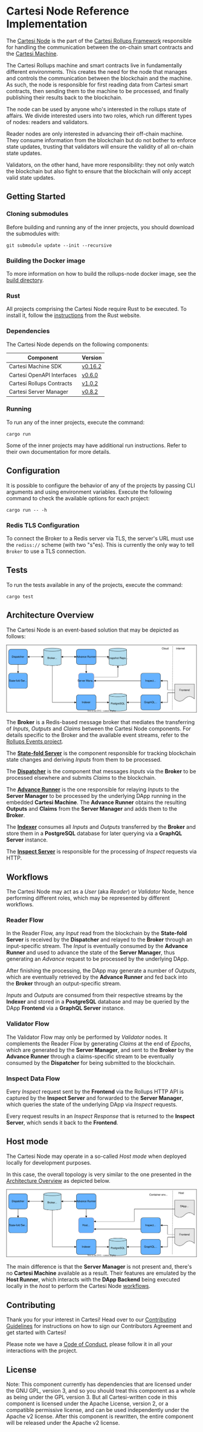# Cartesi Node Reference Implementation

The [Cartesi Node](https://docs.cartesi.io/cartesi-rollups/main-concepts/#cartesi-nodes) is the part of the [Cartesi Rollups Framework](https://docs.cartesi.io/cartesi-rollups/overview/) responsible for handling the communication between the on-chain smart contracts and the [Cartesi Machine](https://docs.cartesi.io/machine/intro/).

The Cartesi Rollups machine and smart contracts live in fundamentally different environments.
This creates the need for the node that manages and controls the communication between the blockchain and the machine.
As such, the node is responsible for first reading data from Cartesi smart contracts, then sending them to the machine to be processed, and finally publishing their results back to the blockchain.

The node can be used by anyone who's interested in the rollups state of affairs.
We divide interested users into two roles, which run different types of nodes: readers and validators.

Reader nodes are only interested in advancing their off-chain machine.
They consume information from the blockchain but do not bother to enforce state updates, trusting that validators will ensure the validity of all on-chain state updates.

Validators, on the other hand, have more responsibility: they not only watch the blockchain but also fight to ensure that the blockchain will only accept valid state updates.

## Getting Started

### Cloning submodules

Before building and running any of the inner projects, you should download the submodules with:

```shell
git submodule update --init --recursive
```

### Building the Docker image

To more information on how to build the rollups-node docker image, see the [build directory](./build/README.md).

### Rust

All projects comprising the Cartesi Node require Rust to be executed.
To install it, follow the [instructions](https://www.rust-lang.org/tools/install) from the Rust website.

### Dependencies

The Cartesi Node depends on the following components:

| Component | Version |
|---|---|
| Cartesi Machine SDK | [v0.16.2](https://github.com/cartesi/machine-emulator/releases/tag/v0.16.2) |
| Cartesi OpenAPI Interfaces | [v0.6.0](https://github.com/cartesi/openapi-interfaces/releases/tag/v0.6.0) |
| Cartesi Rollups Contracts | [v1.0.2](https://github.com/cartesi/rollups/releases/tag/v1.0.2) |
| Cartesi Server Manager | [v0.8.2](https://github.com/cartesi/server-manager/releases/tag/v0.8.2) |

### Running

To run any of the inner projects, execute the command:

```shell
cargo run
```

Some of the inner projects may have additional run instructions.
Refer to their own documentation for more details.

## Configuration

It is possible to configure the behavior of any of the projects by passing CLI arguments and using environment variables.
Execute the following command to check the available options for each project:

```shell
cargo run -- -h
```

### Redis TLS Configuration

To connect the Broker to a Redis server via TLS, the server's URL must use the `rediss://` scheme (with two "s"es).
This is currently the only way to tell `Broker` to use a TLS connection.

## Tests

To run the tests available in any of the projects, execute the command:

```shell
cargo test
```

## Architecture Overview

The Cartesi Node is an event-based solution that may be depicted as follows:

![Node architecture diagram](./docs/node-architecture.drawio.svg)

The **Broker** is a Redis-based message broker that mediates the transferring of *Inputs*, *Outputs* and *Claims* between the Cartesi Node components.
For details specific to the Broker and the available event streams, refer to the [Rollups Events project](./offchain/rollups-events/README.md).

The [**State-fold Server**](./offchain/state-server/README.md) is the component responsible for tracking blockchain state changes and deriving *Inputs* from them to be processed.

The [**Dispatcher**](./offchain/dispatcher/README.md) is the component that messages *Inputs* via the **Broker** to be processed elsewhere and submits *Claims* to the blockchain.

The [**Advance Runner**](./offchain/advance-runner/README.md) is the one responsible for relaying *Inputs* to the **Server Manager** to be processed by the underlying DApp running in the embedded **Cartesi Machine**.
The **Advance Runner** obtains the resulting **Outputs** and **Claims** from the **Server Manager** and adds them to the **Broker**.

The [**Indexer**](./offchain/indexer/README.md) consumes all *Inputs* and *Outputs* transferred by the **Broker** and store them in a **PostgreSQL** database for later querying via a **GraphQL Server** instance.

The [**Inspect Server**](./offchain/inspect-server/README.md) is responsible for the processing of *Inspect* requests via HTTP.

## Workflows

The Cartesi Node may act as a *User* (aka *Reader*) or *Validator* Node, hence performing different roles, which may be represented by different workflows.

### Reader Flow

In the Reader Flow, any *Input* read from the blockchain by the **State-fold Server** is received by the **Dispatcher** and relayed to the **Broker** through an input-specific stream.
The *Input* is eventually consumed by the **Advance Runner** and used to advance the state of the **Server Manager**, thus generating an *Advance* request to be processed by the underlying DApp.

After finishing the processing, the DApp may generate a number of *Outputs*, which are eventually retrieved by the **Advance Runner** and fed back into the **Broker** through an output-specific stream.

*Inputs* and *Outputs* are consumed from their respective streams by the **Indexer** and stored in a **PostgreSQL** database and may be queried by the DApp **Frontend** via a **GraphQL Server** instance.

### Validator Flow

The Validator Flow may only be performed by *Validator* nodes.
It complements the Reader Flow by generating *Claims* at the end of *Epochs*, which are generated by the **Server Manager**, and sent to the **Broker** by the **Advance Runner** through a claims-specific stream to be eventually consumed by the **Dispatcher** for being submitted to the blockchain.

### Inspect Data Flow

Every *Inspect* request sent by the **Frontend** via the Rollups HTTP API is captured by the **Inspect Server** and forwarded to the **Server Manager**, which queries the state of the underlying DApp via *Inspect* requests.

Every request results in an *Inspect Response* that is returned to the **Inspect Server**, which sends it back to the **Frontend**.

## Host mode

The Cartesi Node may operate in a so-called *Host mode* when deployed locally for development purposes.

In this case, the overall topology is very similar to the one presented in the [Architecture Overview](#architecture-overview) as depicted below.

![Host mode architecture diagram](./docs/host-architecture.drawio.svg)

The main difference is that the **Server Manager** is not present and, there's no **Cartesi Machine** available as a result.
Their features are emulated by the **Host Runner**, which interacts with the **DApp Backend** being executed locally in the *host* to perform the Cartesi Node [workflows](#workflows).

## Contributing

Thank you for your interest in Cartesi! Head over to our [Contributing Guidelines](CONTRIBUTING.md) for instructions on how to sign our Contributors Agreement and get started with Cartesi!

Please note we have a [Code of Conduct](CODE_OF_CONDUCT.md), please follow it in all your interactions with the project.

## License

Note: This component currently has dependencies that are licensed under the GNU GPL, version 3, and so you should treat this component as a whole as being under the GPL version 3. But all Cartesi-written code in this component is licensed under the Apache License, version 2, or a compatible permissive license, and can be used independently under the Apache v2 license. After this component is rewritten, the entire component will be released under the Apache v2 license.
